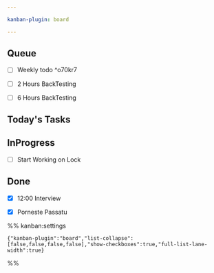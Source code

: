 ```yaml
---

kanban-plugin: board

---
```


## Queue

- [ ] Weekly todo ^o70kr7
- [ ] 2 Hours BackTesting
- [ ] 6 Hours BackTesting


## Today's Tasks



## InProgress

- [ ] Start Working on Lock


## Done

- [x] 12:00 Interview
- [x] Porneste Passatu




%% kanban:settings
```
{"kanban-plugin":"board","list-collapse":[false,false,false,false],"show-checkboxes":true,"full-list-lane-width":true}
```
%%